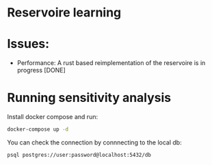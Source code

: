 # Reservoire learning

# Issues:
  - Performance: A rust based reimplementation of the reservoire is in progress [DONE]

# Running sensitivity analysis
Install docker compose and run:
```sh
docker-compose up -d
```
You can check the connection by connnecting to the local db:
```
psql postgres://user:password@localhost:5432/db
```

